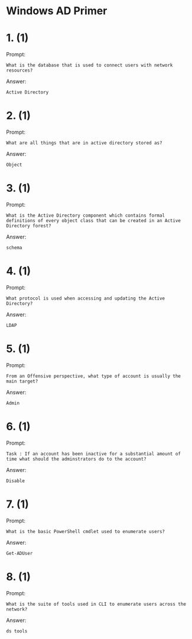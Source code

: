 # Windows AD Primer

# 1. (1)
Prompt:
```
What is the database that is used to connect users with network resources?
```

Answer:
```
Active Directory
```

# 2. (1)
Prompt:
```
What are all things that are in active directory stored as?
```

Answer:
```
Object
```

# 3. (1)
Prompt:
```
What is the Active Directory component which contains formal definitions of every object class that can be created in an Active Directory forest?
```

Answer:
```
schema
```

# 4. (1)
Prompt:
```
What protocol is used when accessing and updating the Active Directory?
```

Answer:
```
LDAP
```

# 5. (1)
Prompt:
```
From an Offensive perspective, what type of account is usually the main target?
```

Answer:
```
Admin
```

# 6. (1)
Prompt:
```
Task : If an account has been inactive for a substantial amount of time what should the adminstrators do to the account?
```

Answer:
```
Disable
```

# 7. (1)
Prompt:
```
What is the basic PowerShell cmdlet used to enumerate users?
```

Answer:
```
Get-ADUser
```

# 8. (1)
Prompt:
```
What is the suite of tools used in CLI to enumerate users across the network?
```

Answer:
```
ds tools
```

